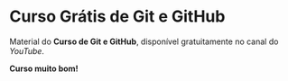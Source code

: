 # Curso Grátis de Git e GitHub
Material do **Curso de Git e GitHub**, disponível gratuitamente no canal do *YouTube*.


**Curso muito bom!**
